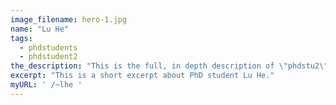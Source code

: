 ```yaml
---
image_filename: hero-1.jpg
name: "Lu He"
tags:
  - phdstudents
  - phdstudent2
the_description: "This is the full, in depth description of \"phdstu2\" which is set to some a placeholder name in the meantime. This is all easily duplicated."
excerpt: "This is a short excerpt about PhD student Lu He."
myURL: ' /~lhe '
---
```

